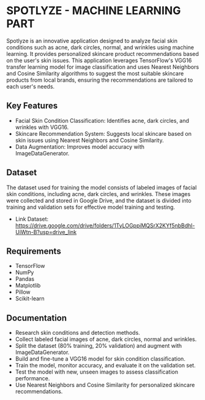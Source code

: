 # SPOTLYZE - MACHINE LEARNING PART
Spotlyze is an innovative application designed to analyze facial skin conditions such as acne, dark circles, normal, and wrinkles using machine learning. It provides personalized skincare product recommendations based on the user's skin issues. This application leverages TensorFlow's VGG16 transfer learning model for image classification and uses Nearest Neighbors and Cosine Similarity algorithms to suggest the most suitable skincare products from local brands, ensuring the recommendations are tailored to each user's needs.
## Key Features
- Facial Skin Condition Classification: Identifies acne, dark circles, and wrinkles with VGG16.
- Skincare Recommendation System: Suggests local skincare based on skin issues using Nearest Neighbors and Cosine Similarity.
- Data Augmentation: Improves model accuracy with ImageDataGenerator.
## Dataset
The dataset used for training the model consists of labeled images of facial skin conditions, including acne, dark circles, and wrinkles. These images were collected and stored in Google Drive, and the dataset is divided into training and validation sets for effective model training and testing.
- Link Dataset: https://drive.google.com/drive/folders/1TyLOGppiMQSrX2KYf5nbBdhl-UiWtn-B?usp=drive_link 
## Requirements
- TensorFlow
- NumPy
- Pandas
- Matplotlib
- Pillow
- Scikit-learn
## Documentation
- Research skin conditions and detection methods.
- Collect labeled facial images of acne, dark circles, normal and wrinkles.
- Split the dataset (80% training, 20% validation) and augment with ImageDataGenerator.
- Build and fine-tune a VGG16 model for skin condition classification.
- Train the model, monitor accuracy, and evaluate it on the validation set.
- Test the model with new, unseen images to assess classification performance.
- Use Nearest Neighbors and Cosine Similarity for personalized skincare recommendations.
